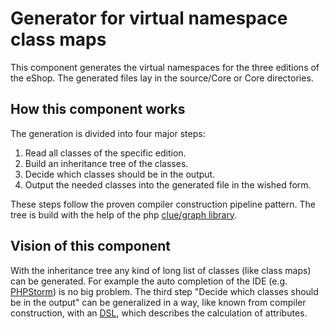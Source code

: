 Generator for virtual namespace class maps 
==========================================

This component generates the virtual namespaces for the three editions of the eShop.
The generated files lay in the source/Core or Core directories.


How this component works
------------------------

The generation is divided into four major steps:

1. Read all classes of the specific edition.
2. Build an inheritance tree of the classes.
3. Decide which classes should be in the output.
4. Output the needed classes into the generated file in the wished form.

These steps follow the proven compiler construction pipeline pattern. The tree is build with the help of the php [clue/graph library](https://github.com/clue/graph).


Vision of this component
------------------------

With the inheritance tree any kind of long list of classes (like class maps) can be generated. For example the auto completion of the IDE (e.g. [PHPStorm](https://www.jetbrains.com/phpstorm/)) is no big problem.
The third step "Decide which classes should be in the output" can be generalized in a way, like known from compiler construction, with an [DSL](https://en.wikipedia.org/wiki/Domain-specific_language), which describes the calculation of attributes. 


